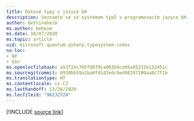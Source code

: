 ```yaml
---
title: Datové typy v jazyce Q#
description: Seznamte se se systémem typů v programovacím jazyce Q#.
author: bettinaheim
ms.author: beheim
ms.date: 10/07/2020
ms.topic: article
uid: microsoft.quantum.qsharp.typesystem-index
no-loc:
- Q#
- $$v
ms.openlocfilehash: a53724c705fd879ca00359ca95a45232b132451c
ms.sourcegitcommit: b930bb59a1ba8f41d2edc9ed98197109aa8c7f1b
ms.translationtype: HT
ms.contentlocale: cs-CZ
ms.lasthandoff: 11/26/2020
ms.locfileid: "96232724"
---
```

<!---
# Types in Q#
-->

[!INCLUDE [source link](~/includes/qsharp-language/Specifications/Language/4_TypeSystem/README.md)]

